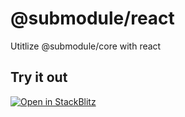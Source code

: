 # @submodule/react

Utitlize @submodule/core with react

## Try it out

[![Open in StackBlitz](https://developer.stackblitz.com/img/open_in_stackblitz.svg)](https://stackblitz.com/github/submodule-org/submodule-react/tree/main/examples/react)